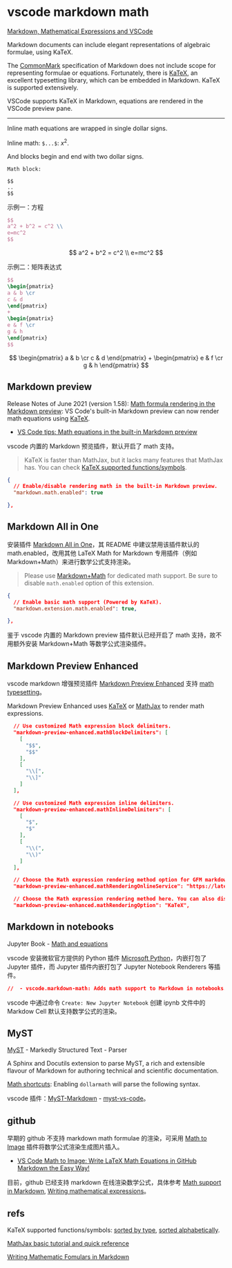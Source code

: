 
# vscode markdown math

[Markdown, Mathematical Expressions and VSCode](https://upyesp.org/posts/makrdown-vscode-math-formula/)

Markdown documents can include elegant representations of algebraic formulae, using KaTeX.

The [CommonMark](https://commonmark.org/) specification of Markdown does not include scope for representing formulae or equations. Fortunately, there is [KaTeX](https://katex.org/), an excellent typesetting library, which can be embedded in Markdown. KaTeX is supported extensively.

VSCode supports KaTeX in Markdown, equations are rendered in the VSCode preview pane.

---

Inline math equations are wrapped in single dollar signs.

Inline math: `$...$`: $x^2$.

And blocks begin and end with two dollar signs.

```
Math block:

$$
..
$$
```

示例一：方程

```LATEX
$$
a^2 + b^2 = c^2 \\
e=mc^2
$$
```

$$
a^2 + b^2 = c^2 \\
e=mc^2
$$

示例二：矩阵表达式

```LATEX
$$
\begin{pmatrix}
a & b \cr
c & d
\end{pmatrix}
+
\begin{pmatrix}
e & f \cr
g & h
\end{pmatrix}
$$
```

$$
\begin{pmatrix}
a & b \cr
c & d
\end{pmatrix}
+
\begin{pmatrix}
e & f \cr
g & h
\end{pmatrix}
$$

## Markdown preview

Release Notes of June 2021 (version 1.58): [Math formula rendering in the Markdown preview](https://code.visualstudio.com/updates/v1_58#_math-formula-rendering-in-the-markdown-preview): VS Code's built-in Markdown preview can now render math equations using [KaTeX](https://katex.org/).

- [VS Code tips: Math equations in the built-in Markdown preview](https://www.youtube.com/watch?v=yw8PSfd_48s)

vscode 内置的 Markdown 预览插件，默认开启了 math 支持。

> KaTeX is faster than MathJax, but it lacks many features that MathJax has. You can check [KaTeX supported functions/symbols](https://khan.github.io/KaTeX/function-support.html).

```json
{
  // Enable/disable rendering math in the built-in Markdown preview.
  "markdown.math.enabled": true

},
```

## Markdown All in One

安装插件 [Markdown All in One](https://marketplace.visualstudio.com/items?itemName=yzhang.markdown-all-in-one#math)，其 README 中建议禁用该插件默认的 math.enabled，改用其他 LaTeX Math for Markdown 专用插件（例如 Markdown+Math）来进行数学公式支持渲染。

> Please use [Markdown+Math](https://marketplace.visualstudio.com/items?itemName=goessner.mdmath) for dedicated math support. Be sure to disable `math.enabled` option of this extension.

```json
{
  // Enable basic math support (Powered by KaTeX).
  "markdown.extension.math.enabled": true,

},
```

鉴于 vscode 内置的 Markdown preview 插件默认已经开启了 math 支持，故不用额外安装 Markdown+Math 等数学公式渲染插件。

## Markdown Preview Enhanced

vscode markdown 增强预览插件 [Markdown Preview Enhanced](https://marketplace.visualstudio.com/items?itemName=shd101wyy.markdown-preview-enhanced) 支持 [math typesetting](https://shd101wyy.github.io/markdown-preview-enhanced/#/math)。

Markdown Preview Enhanced uses [KaTeX](https://github.com/Khan/KaTeX) or [MathJax](https://github.com/mathjax/MathJax) to render math expressions.

```json
  // Use customized Math expression block delimiters.
  "markdown-preview-enhanced.mathBlockDelimiters": [
    [
      "$$",
      "$$"
    ],
    [
      "\\[",
      "\\]"
    ]
  ],

  // Use customized Math expression inline delimiters.
  "markdown-preview-enhanced.mathInlineDelimiters": [
    [
      "$",
      "$"
    ],
    [
      "\\(",
      "\\)"
    ]
  ],

  // Choose the Math expression rendering method option for GFM markdown export (Save as Markdown).
  "markdown-preview-enhanced.mathRenderingOnlineService": "https://latex.codecogs.com/gif.latex",

  // Choose the Math expression rendering method here. You can also disable math rendering if you want by choosing 'None'.
  "markdown-preview-enhanced.mathRenderingOption": "KaTeX",
```

## Markdown in notebooks

Jupyter Book - [Math and equations](https://jupyterbook.org/en/stable/content/math.html)

vscode 安装微软官方提供的 Python 插件 [Microsoft Python](https://marketplace.visualstudio.com/items?itemName=ms-python.python)，内嵌打包了 Jupyter 插件，而 Jupyter 插件内嵌打包了 Jupyter Notebook Renderers 等插件。

```json
//  - vscode.markdown-math: Adds math support to Markdown in notebooks.
```

vscode 中通过命令 `Create: New Jupyter Notebook` 创建 ipynb 文件中的 Markdow Cell 默认支持数学公式的渲染。

## MyST

[MyST](https://myst-parser.readthedocs.io/en/latest/) - Markedly Structured Text - Parser

A Sphinx and Docutils extension to parse MyST, a rich and extensible flavour of Markdown for authoring technical and scientific documentation.

[Math shortcuts](https://myst-parser.readthedocs.io/en/latest/syntax/optional.html#math-shortcuts): Enabling `dollarmath` will parse the following syntax.

vscode 插件：[MyST-Markdown](https://marketplace.visualstudio.com/items?itemName=ExecutableBookProject.myst-highlight) - [myst-vs-code](https://github.com/executablebooks/myst-vs-code)。

## github

早期的 github 不支持 markdown math formulae 的渲染，可采用 [Math to Image](https://marketplace.visualstudio.com/items?itemName=MeowTeam.vscode-math-to-image) 插件将数学公式渲染生成图片插入。

- [VS Code Math to Image: Write LaTeX Math Equations in GitHub Markdown the Easy Way!](https://medium.com/spencerweekly/vs-code-math-to-image-write-latex-math-equations-in-github-markdown-the-easy-way-9fa8b81dc910)

目前，github 已经支持 markdown 在线渲染数学公式，具体参考 [Math support in Markdown](https://github.blog/2022-05-19-math-support-in-markdown/), [Writing mathematical expressions](https://docs.github.com/en/get-started/writing-on-github/working-with-advanced-formatting/writing-mathematical-expressions)。

## refs

KaTeX supported functions/symbols: [sorted by type](https://katex.org/docs/supported.html), [sorted alphabetically](https://katex.org/docs/support_table.html).

[MathJax basic tutorial and quick reference](https://math.meta.stackexchange.com/questions/5020/mathjax-basic-tutorial-and-quick-reference)

[Writing Mathematic Fomulars in Markdown](https://csrgxtu.github.io/2015/03/20/Writing-Mathematic-Fomulars-in-Markdown/)
